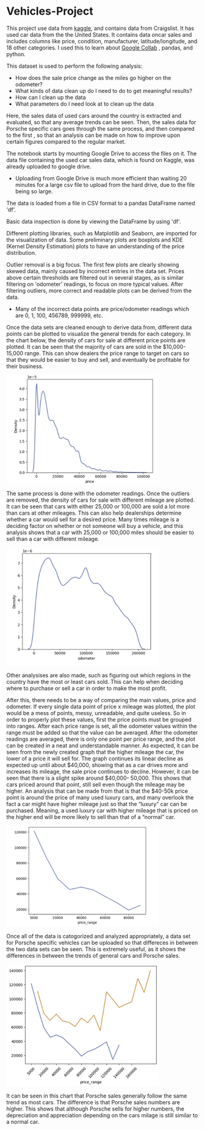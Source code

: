 # Vehicles-Project

This project use data from [kaggle](https://www.kaggle.com/datasets/austinreese/craigslist-carstrucks-data), and contains data from Craigslist. It has used car data from the the United States. It contains data oncar sales and includes columns like price, condition, manufacturer, latitude/longitude, and 18 other categories.
I used this to learn about [Google Collab](https://colab.research.google.com/) , pandas, and python.

This dataset is used to perform the following analysis:

- How does the sale price change as the miles go higher on the odometer?
- What kinds of data clean up do I need to do to get meaningful results?
- How can I clean up the data
- What parameters do I need look at to clean up the data

Here, the sales data of used cars around the country is extracted and evaluated, so that any average trends can be seen. Then, the sales data for Porsche specific cars goes through the same process, and then compared to the first , so that an analysis can be made on how to improve upon certain figures compared to the regular market.

The notebook starts by mounting Google Drive to access the files on it. The data file containing the used car sales data, which is found on Kaggle, was already uploaded to google drive.
 - Uploading from Google Drive is much more efficient than waiting 20 minutes for a large csv file to upload from the hard drive, due to the file being so large.

The data is loaded from a file in CSV format to a pandas DataFrame named 'df'.

Basic data inspection is done by viewing the DataFrame by using 'df'.

Different plotting libraries, such as Matplotlib and Seaborn, are imported for the visualization of data. Some preliminary plots are boxplots and KDE (Kernel Density Estimation) plots to have an understanding of the price distribution.

Outlier removal is a big focus. The first few plots are clearly showing skewed data, mainly caused by incorrect entries in the data set. Prices above certain thresholds are filtered out in several stages, as is similar filtering on 'odometer' readings, to focus on more typical values. After filtering outliers, more correct and readable plots can be derived from the data.
 - Many of the incorrect data points are price/odometer readings which are 0, 1, 100, 456789, 999999, etc. 

Once the data sets are cleaned enough to derive data from, different data points can be plotted to visualize the general trends for each category. In the chart below, the density of cars for sale at different price points are plotted. It can be seen that the majority of cars are sold in the $10,000-15,000 range. This can show dealers the price range to target on cars so that they would be easier to buy and sell, and eventually be profitable for their business.

<img src="https://github.com/ibrahimh3/Vehicles-Project/blob/main/Chart%201.png?raw=true" alt="Image 1" width="400" />

The same process is done with the odometer readings. Once the outliers are removed, the density of cars for sale with different mileage are plotted. It can be seen that cars with either 25,000 or 100,000 are sold a lot more than cars at other mileages. This can also help dealerships determine whether a car would sell for a desired price. Many times mileage is a deciding factor on whether or not someone will buy a vehicle, and this analysis shows that a car with 25,000 or 100,000 miles should be easier to sell than a car with different mileage.

<img src="https://github.com/ibrahimh3/Vehicles-Project/blob/main/Chart%202.png?raw=true" alt="Image 2" width="400" />

Other analysises are also made, such as figuring out which regions in the country have the most or least cars sold. This can help when deciding where to purchase or sell a car in order to make the most profit.

After this, there needs to be a way of comparing the main values, price and odometer. If every single data point of price x mileage was plotted, the plot would be a mess of points, messy, unreadable, and quite useless. So in order to properly plot these values, first the price points must be grouped into ranges. After each price range is set, all the odometer values within the range must be added so that the value can be averaged. After the odometer readings are averaged, there is only one point per price range, and the plot can be created in a neat and understandable manner. As expected, it can be seen from the newly created graph that the higher mileage the car, the lower of a price it will sell for. The graph continues its linear decline as expected up until about $40,000, showing that as a car drives more and increases its mileage, the sale price continues to decline. However, it can be seen that there is a slight spike around $40,000- 50,000. This shows that cars priced around that point, still sell even though the mileage may be higher. An analysis that can be made from that is that the $40-50k price point is around the price of many used luxury cars, and many overlook the fact a car might have higher mileage just so that the “luxury” car can be purchased. Meaning, a used luxury car with higher mileage that is priced on the higher end will be more likely to sell than that of a “normal” car.

<img src="https://github.com/ibrahimh3/Vehicles-Project/blob/main/Chart%203.png?raw=true" alt="Image 3" width="400" />

Once all of the data is catogorized and analyzed appropriately, a data set for Porsche specific vehicles can be uploaded so that differeces in between the two data sets can be seen. This is extremely useful, as it shows the differences in between the trends of general cars and Porsche sales.

<img src="https://github.com/ibrahimh3/Vehicles-Project/blob/main/Chart%204.png?raw=true" alt="Image 4" width="400" />

It can be seen in this chart that Porsche sales generally follow the same trend as most cars. The difference is that Porsche sales numbers are higher. This shows that although Porsche sells for higher numbers, the depreciation and appreciation depending on the cars milage is still similar to a normal car.
